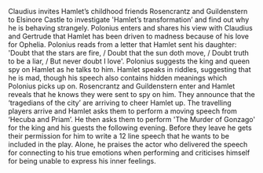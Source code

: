 Claudius invites Hamlet’s childhood friends Rosencrantz and Guildenstern to Elsinore Castle to investigate 'Hamlet’s transformation’ and find 
out why he is behaving strangely. Polonius enters and shares his view 
with Claudius and Gertrude that Hamlet has been driven to madness 
because of his love for Ophelia. Polonius reads from a letter that 
Hamlet sent his daughter: 'Doubt that the stars are fire, / Doubt that 
the sun doth move, / Doubt truth to be a liar, / But never doubt I 
love'. Polonius suggests the king and queen spy on Hamlet as he talks to
 him. Hamlet speaks in riddles, suggesting that he is mad, though his 
speech also contains hidden meanings which Polonius picks up on. 
Rosencrantz and Guildenstern enter and Hamlet reveals that he knows they
 were sent to spy on him. They announce that the ‘tragedians of the 
city’ are arriving to cheer Hamlet up. The travelling players arrive and
 Hamlet asks them to perform a moving speech from ‘Hecuba and Priam’. He
 then asks them to perform 'The Murder of Gonzago' for the king and his 
guests the following evening. Before they leave he gets their permission
 for him to write a 12 line speech that he wants to be included in the 
play. Alone, he praises the actor who delivered the speech for 
connecting to his true emotions when performing and criticises himself 
for being unable to express his inner feelings.
